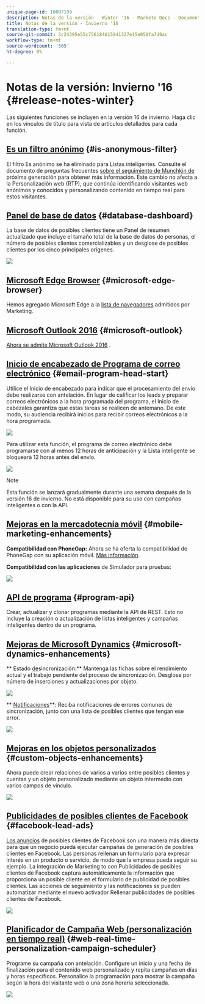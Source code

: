 ```yaml
---
unique-page-id: 10097199
description: Notas de la versión - Winter '16 - Marketo Docs - Documentación del producto
title: Notas de la versión - Invierno '16
translation-type: tm+mt
source-git-commit: 3c24395e55c756184615941327e15e050fa7d0ac
workflow-type: tm+mt
source-wordcount: '505'
ht-degree: 0%

---
```



# Notas de la versión: Invierno &#39;16 {#release-notes-winter}

Las siguientes funciones se incluyen en la versión 16 de invierno. Haga clic en los vínculos de título para vista de artículos detallados para cada función.

## [Es un filtro anónimo](../../product-docs/administration/additional-integrations/add-munchkin-tracking-code-to-your-website/next-generation-munchkin-tracking-faq.md) {#is-anonymous-filter}

El filtro Es anónimo se ha eliminado para Listas inteligentes. Consulte el documento de preguntas frecuentes [sobre el seguimiento de Munchkin de](../../product-docs/administration/additional-integrations/add-munchkin-tracking-code-to-your-website/next-generation-munchkin-tracking-faq.md) próxima generación para obtener más información. Este cambio no afecta a la Personalización web (RTP), que continúa identificando visitantes web anónimos y conocidos y personalizando contenido en tiempo real para estos visitantes.

## [Panel de base de datos](../../product-docs/core-marketo-concepts/smart-lists-and-static-lists/managing-people-in-smart-lists/database-dashboard.md)  {#database-dashboard}

La base de datos de posibles clientes tiene un Panel de resumen actualizado que incluye el tamaño total de la base de datos de personas, el número de posibles clientes comercializables y un desglose de posibles clientes por los cinco principales orígenes.

![](assets/image2016-1-12-16-3a18-3a7.png)

## [Microsoft Edge Browser](../../product-docs/administration/setup-administration/supported-browsers.md) {#microsoft-edge-browser}

Hemos agregado Microsoft Edge a la [lista de navegadores](https://docs.marketo.com/display/public/DOCS/Supported+Browsers) admitidos por Marketing.

## [Microsoft Outlook 2016](../../product-docs/marketo-sales-insight/msi-outlook-plugin/install-the-marketo-email-add-in-for-outlook-with-a-registration-code.md) {#microsoft-outlook}

[Ahora se admite Microsoft Outlook 2016](../../product-docs/marketo-sales-insight/msi-outlook-plugin/install-the-marketo-email-add-in-for-outlook-with-a-registration-code.md) .

## [Inicio de encabezado de Programa de correo electrónico](../../product-docs/email-marketing/email-programs/email-program-actions/head-start-for-email-programs.md) {#email-program-head-start}

Utilice el Inicio de encabezado para indicar que el procesamiento del envío debe realizarse con antelación. En lugar de calificar los leads y preparar correos electrónicos a la hora programada del programa, el Inicio de cabezales garantiza que estas tareas se realicen de antemano. De este modo, su audiencia recibirá inicios para recibir correos electrónicos a la hora programada.

![](assets/image2016-1-11-15-3a38-3a3.png)

Para utilizar esta función, el programa de correo electrónico debe programarse con al menos 12 horas de anticipación y la Lista inteligente se bloqueará 12 horas antes del envío.

![](assets/image2016-1-11-15-3a35-3a55.png)

>[!NOTE]
>
>Esta función se lanzará gradualmente durante una semana después de la versión 16 de invierno. No está disponible para su uso con campañas inteligentes o con la API.

## [Mejoras en la mercadotecnia móvil](/help/marketo/product-docs/mobile-marketing/admin/add-a-mobile-app.md) {#mobile-marketing-enhancements}

**Compatibilidad con PhoneGap:** Ahora se ha oferta la compatibilidad de PhoneGap con su aplicación móvil. [Más información](http://developers.marketo.com/documentation/mobile/phonegap-plugin/).

**Compatibilidad con las aplicaciones** de Simulador para pruebas:

![](assets/image2016-1-12-10-3a47-3a13.png)

## [API de programa](http://developers.marketo.com/documentation/programs/) {#program-api}

Crear, actualizar y clonar programas mediante la API de REST. Esto no incluye la creación o actualización de listas inteligentes y campañas inteligentes dentro de un programa.

## [Mejoras de Microsoft Dynamics](../../product-docs/crm-sync/microsoft-dynamics-sync/microsoft-dynamics-sync-details/sync-status.md) {#microsoft-dynamics-enhancements}

** Estado [de](../../product-docs/crm-sync/microsoft-dynamics-sync/microsoft-dynamics-sync-details/sync-status.md)sincronización:** Mantenga las fichas sobre el rendimiento actual y el trabajo pendiente del proceso de sincronización. Desglose por número de inserciones y actualizaciones por objeto.

![](assets/pending-backog-cropped.png)

** [Notificaciones](../../product-docs/core-marketo-concepts/miscellaneous/understanding-notifications/notification-types.md)**: Reciba notificaciones de errores comunes de sincronización, junto con una lista de posibles clientes que tengan ese error.

![](assets/image2016-1-12-8-3a13-3a9.png)

## [Mejoras en los objetos personalizados](../../product-docs/administration/marketo-custom-objects/create-marketo-custom-objects.md)  {#custom-objects-enhancements}

Ahora puede crear relaciones de varios a varios entre posibles clientes y cuentas y un objeto personalizado mediante un objeto intermedio con varios campos de vínculo.

![](assets/image2016-1-11-12-3a59-3a59.png)

## [Publicidades de posibles clientes de Facebook](../../product-docs/demand-generation/facebook/set-up-facebook-lead-ads.md) {#facebook-lead-ads}

[Los anuncios](https://www.facebook.com/business/a/lead-ads) de posibles clientes de Facebook son una manera más directa para que un negocio pueda ejecutar campañas de generación de posibles clientes en Facebook. Las personas rellenan un formulario para expresar interés en un producto o servicio, de modo que la empresa pueda seguir su ejemplo. La integración de Marketing to con Publicidades de posibles clientes de Facebook captura automáticamente la información que proporciona un posible cliente en el formulario de publicidad de posibles clientes. Las acciones de seguimiento y las notificaciones se pueden automatizar mediante el nuevo activador Rellenar publicidades de posibles clientes de Facebook.

![](assets/image2016-1-11-10-3a20-3a39.png)

## [Planificador de Campaña Web (personalización en tiempo real)](../../product-docs/web-personalization/working-with-web-campaigns/schedule-a-web-campaign.md) {#web-real-time-personalization-campaign-scheduler}

Programe su campaña con antelación. Configure un inicio y una fecha de finalización para el contenido web personalizado y repita campañas en días y horas específicos. Personalice la programación para mostrar la campaña según la hora del visitante web o una zona horaria seleccionada.

![](assets/image2016-1-14-8-3a36-3a36.png)

